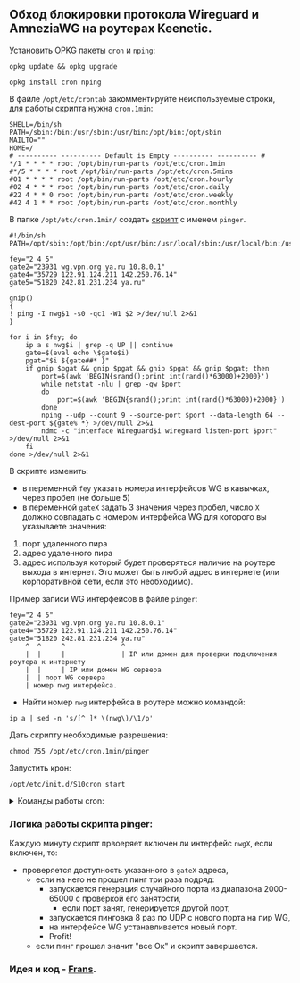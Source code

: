 ## Обход блокировки протокола Wireguard и AmneziaWG на роутерах Keenetic.

Установить OPKG пакеты `cron` и `nping`:
```
opkg update && opkg upgrade
```
```
opkg install cron nping
```

В файле `/opt/etc/crontab` закомментируйте неиспользуемые строки, для работы скрипта нужна `cron.1min`:
```
SHELL=/bin/sh
PATH=/sbin:/bin:/usr/sbin:/usr/bin:/opt/bin:/opt/sbin
MAILTO=""
HOME=/
# ---------- ---------- Default is Empty ---------- ---------- #
*/1 * * * * root /opt/bin/run-parts /opt/etc/cron.1min
#*/5 * * * * root /opt/bin/run-parts /opt/etc/cron.5mins
#01 * * * * root /opt/bin/run-parts /opt/etc/cron.hourly
#02 4 * * * root /opt/bin/run-parts /opt/etc/cron.daily
#22 4 * * 0 root /opt/bin/run-parts /opt/etc/cron.weekly
#42 4 1 * * root /opt/bin/run-parts /opt/etc/cron.monthly
```

В папке `/opt/etc/cron.1min/` создать [скрипт](https://github.com/Ground-Zerro/Wireguard-DPI-blocking-bypass/blob/main/pinger) с именем `pinger`.
```
#!/bin/sh
PATH=/opt/sbin:/opt/bin:/opt/usr/bin:/usr/local/sbin:/usr/local/bin:/usr/sbin:/usr/bin:/sbin:/bin

fey="2 4 5"
gate2="23931 wg.vpn.org ya.ru 10.8.0.1"
gate4="35729 122.91.124.211 142.250.76.14"
gate5="51820 242.81.231.234 ya.ru"

gnip()
{
! ping -I nwg$1 -s0 -qc1 -W1 $2 >/dev/null 2>&1
}

for i in $fey; do
    ip a s nwg$i | grep -q UP || continue
    gate=$(eval echo \$gate$i)
    pgat="$i ${gate##* }"
    if gnip $pgat && gnip $pgat && gnip $pgat && gnip $pgat; then
        port=$(awk 'BEGIN{srand();print int(rand()*63000)+2000}')
        while netstat -nlu | grep -qw $port
        do
            port=$(awk 'BEGIN{srand();print int(rand()*63000)+2000}')
        done
        nping --udp --count 9 --source-port $port --data-length 64 --dest-port ${gate% *} >/dev/null 2>&1
        ndmc -c "interface Wireguard$i wireguard listen-port $port" >/dev/null 2>&1
    fi
done >/dev/null 2>&1
```

В скрипте изменить:
- в переменной `fey` указать номера интерфейсов WG в кавычках, через пробел (не больше 5)
- в переменной `gateX` задать 3 значения через пробел, число `X` должно совпадать с номером интерфейса WG для которого вы указываете значения:
1. порт удаленного пира
2. адрес удаленного пира
3. адрес используя который будет проверяться наличие на роутере выхода в интернет. Это может быть любой адрес в интернете (или корпоративной сети, если это необходимо).

Пример записи WG интерфейсов в файле `pinger`:
```
fey="2 4 5"
gate2="23931 wg.vpn.org ya.ru 10.8.0.1"
gate4="35729 122.91.124.211 142.250.76.14"
gate5="51820 242.81.231.234 ya.ru"
    ^  ^     ^              ^
    |  |     |              | IP или домен для проверки подключения роутера к интернету
    |  |     | IP или домен WG сервера
    |  | порт WG сервера
    | номер nwg интерфейса.
```

- Найти номер `nwg` интерфейса в роутере можно командой:
```
ip a | sed -n 's/[^ ]* \(nwg\)/\1/p'
```

Дать скрипту необходимые разрешения:
```
chmod 755 /opt/etc/cron.1min/pinger
```

Запустить крон:
```
/opt/etc/init.d/S10cron start
```

<details>
    <summary>Команды работы cron:</summary>
    
    /opt/etc/init.d/S10cron -?
    
Примерный вывод:
`Usage: /opt/etc/init.d/S10cron (start|stop|restart|check|status|kill|reconfigure)`
    
</details>

### Логика работы скрипта pinger:
Каждую минуту скрипт првоеряет включен ли интерфейс `nwgХ`, если включен, то:
- проверяется доступность указанного в `gateX` адреса,
    - если на него не прошел пинг три раза подряд:
        - запускается генерация случайного порта из диапазона 2000-65000 с проверкой его занятости,
            - если порт занят, генерируется другой порт,
        - запускается пинговка 8 раз по UDP с нового порта на пир WG,
        - на интерфейсе WG устанавливается новый порт.
        - Profit!
    - если пинг прошел значит "все Ок" и скрипт завершается.

### Идея и код - [Frans](https://forum.keenetic.com/topic/19389-%D0%BE%D0%B1%D1%85%D0%BE%D0%B4-%D0%B1%D0%BB%D0%BE%D0%BA%D0%B8%D1%80%D0%BE%D0%B2%D0%BA%D0%B8-%D0%BF%D1%80%D0%BE%D1%82%D0%BE%D0%BA%D0%BE%D0%BB%D0%B0-wireguard-%D0%BD%D0%B5-amneziawg/?do=findComment&comment=193421).
